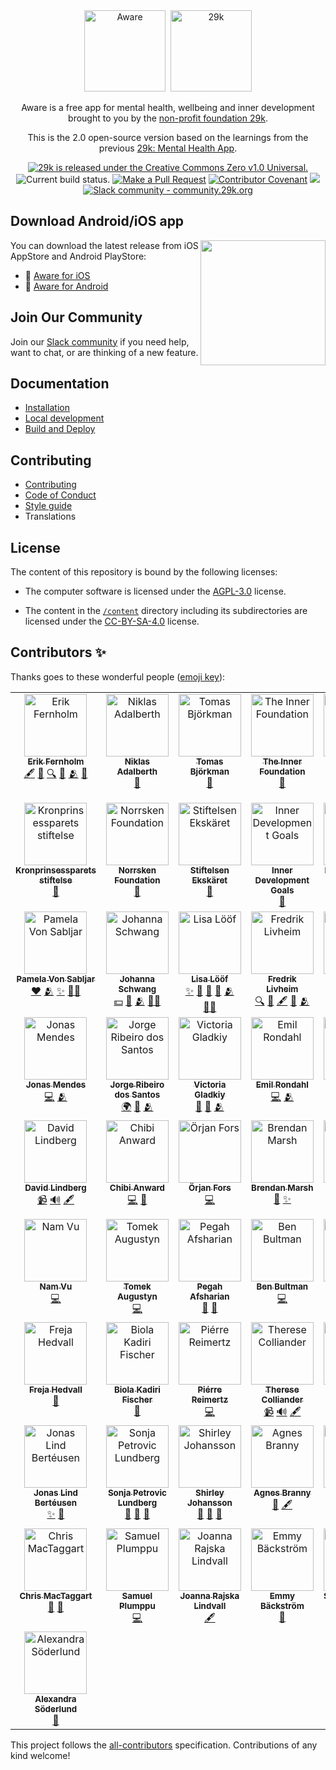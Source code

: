 
<div align="center">
  <img src="https://github.com/29ki/29k/assets/474066/789cd7ae-b1e5-4025-8b4e-fcac6d8458bc" width="130" height="130" alt="Aware" />&nbsp;
  <img src="https://user-images.githubusercontent.com/474066/174894987-58605dd7-86b8-4455-9c86-f17346f4e213.png" width="130" height="130" alt="29k" />
</div>

<p align="center">
  Aware is a free app for mental health, wellbeing and inner development brought to you by the <a href="https://29k.org">non-profit foundation 29k</a>.
</p>

<p align="center">
  This is the 2.0 open-source version based on the learnings from the previous <a href="https://app.29k.org/download">29k: Mental Health App</a>.
</p>

<p align="center">
  <a href="https://github.com/29ki/29k/blob/HEAD/LICENSE">
    <img src="https://img.shields.io/github/license/29ki/29k" alt="29k is released under the Creative Commons Zero v1.0 Universal." />
  </a>
  <img src="https://github.com/29ki/29k/actions/workflows/test.yml/badge.svg" alt="Current build status." />
  <a href="http://makeapullrequest.com"><img src="https://img.shields.io/badge/PRs-welcome-brightgreen.svg" alt="Make a Pull Request"></a>
  <a href="docs/code_of_conduct.md"><img src="https://img.shields.io/badge/Contributor%20Covenant-2.1-4baaaa.svg" alt="Contributor Covenant"></a>
  <!-- ALL-CONTRIBUTORS-BADGE:START - Do not remove or modify this section -->
<a href="#contributors-"><img src="https://img.shields.io/badge/all_contributors-55-orange.svg" atl="All Contributors" /></a>
<!-- ALL-CONTRIBUTORS-BADGE:END -->
  <a href="https://community.29k.org"><img src="https://img.shields.io/badge/community.29k.org-grey?logo=Slack" alt="Slack community - community.29k.org"></a>
</p>

## Download Android/iOS app

<img src="https://user-images.githubusercontent.com/474066/235715309-6016ce6c-cbeb-4cb1-8191-6803e689e625.jpeg" width="200" align="right"/>

You can download the latest release from iOS AppStore and Android PlayStore:

- 🍎 [Aware for iOS](https://apps.apple.com/us/app/aware-mindfulness-wellbeing/id1631342681)
- 🤖 [Aware for Android](https://play.google.com/store/apps/details?id=org.twentyninek.app.cupcake)

## Join Our Community

Join our [Slack community](https://community.29k.org) if you need help, want to chat, or are thinking of a new feature.

## Documentation

- [Installation](/docs/INSTALLATION.md)
- [Local development](/docs/LOCAL_DEVELOPMENT.md)
- [Build and Deploy](/docs/BUILD_AND_DEPLOY.md)

## Contributing

- [Contributing](/docs/CONTRIBUTING.md)
- [Code of Conduct](/docs/CODE_OF_CONDUCT.md)
- [Style guide](/docs/STYLE_GUIDE.md)
- Translations

## License

The content of this repository is bound by the following licenses:

-   The computer software is licensed under the [AGPL-3.0](./LICENSE) license.

-   The content in the [`/content`](./content) directory including its subdirectories are licensed under the [CC-BY-SA-4.0](./content/LICENSE) license.

## Contributors ✨

Thanks goes to these wonderful people ([emoji key](https://allcontributors.org/docs/en/emoji-key)):

<!-- ALL-CONTRIBUTORS-LIST:START - Do not remove or modify this section -->
<!-- prettier-ignore-start -->
<!-- markdownlint-disable -->
<table>
  <tbody>
    <tr>
      <td align="center" valign="top" width="16.66%"><a href="https://www.linkedin.com/in/lyckoaktivist/"><img src="https://res.cloudinary.com/cupcake-29k/image/upload/t_profile_picture_square/v1665412608/Contributors/Erik%20Fernholm.png?s=100" width="100px;" alt="Erik Fernholm"/><br /><sub><b>Erik Fernholm</b></sub></a><br /><a href="#content" title="Content">🖋</a> <a href="#research" title="Research">🔬</a> <a href="#fundingFinding" title="Funding Finding">🔍</a> <a href="#business" title="Business development">💼</a> <a href="#coreTeam" title="Core Team">🫂</a> <a href="#founder" title="Founder">🌱</a></td>
      <td align="center" valign="top" width="16.66%"><a href="https://www.linkedin.com/in/niklasadalberth/"><img src="https://res.cloudinary.com/cupcake-29k/image/upload/t_profile_picture_square/v1671117011/Contributors/Niklas_Adalberth_ad6dzp.png?s=100" width="100px;" alt="Niklas Adalberth"/><br /><sub><b>Niklas Adalberth</b></sub></a><br /><a href="#founder" title="Founder">🌱</a></td>
      <td align="center" valign="top" width="16.66%"><a href="https://www.linkedin.com/in/tomas-bj%C3%B6rkman-882913a7/"><img src="https://res.cloudinary.com/cupcake-29k/image/upload/t_profile_picture_square/v1671117078/Contributors/Tomas_Bjo%CC%88rkman_pt1mba.png?s=100" width="100px;" alt="Tomas Björkman"/><br /><sub><b>Tomas Björkman</b></sub></a><br /><a href="#founder" title="Founder">🌱</a></td>
      <td align="center" valign="top" width="16.66%"><a href="https://www.theinnerfoundation.org/"><img src="https://res.cloudinary.com/cupcake-29k/image/upload/t_profile_picture_square/v1671191180/Contributors/the_inner_foundation_nq3mwt.jpg?s=100" width="100px;" alt="The Inner Foundation"/><br /><sub><b>The Inner Foundation</b></sub></a><br /><a href="#corePartner" title="Core Partner">🤲</a></td>
      <td align="center" valign="top" width="16.66%"><a href="https://www.hsstiftelse.se/"><img src="https://res.cloudinary.com/cupcake-29k/image/upload/t_profile_picture_square/v1671187949/Contributors/hss_uhokto.svg?s=100" width="100px;" alt="Hugo Stenbeck Stiftelse"/><br /><sub><b>Hugo Stenbeck Stiftelse</b></sub></a><br /><a href="#corePartner" title="Core Partner">🤲</a></td>
      <td align="center" valign="top" width="16.66%"><a href="https://joseneves.org/"><img src="https://res.cloudinary.com/cupcake-29k/image/upload/t_profile_picture_square/v1671187953/Contributors/fjn_souxyw.png?s=100" width="100px;" alt="Fundação José Neves"/><br /><sub><b>Fundação José Neves</b></sub></a><br /><a href="#corePartner" title="Core Partner">🤲</a></td>
    </tr>
    <tr>
      <td align="center" valign="top" width="16.66%"><a href="https://www.kronprinsessparetsstiftelse.se/"><img src="https://res.cloudinary.com/cupcake-29k/image/upload/t_profile_picture_square/v1671187943/Contributors/kronprinsessparetsstiftelse_u1mmyg.svg?s=100" width="100px;" alt="Kronprinsessparets stiftelse"/><br /><sub><b>Kronprinsessparets stiftelse</b></sub></a><br /><a href="#partner" title="Partner">🤝</a></td>
      <td align="center" valign="top" width="16.66%"><a href="https://www.norrsken.org/"><img src="https://res.cloudinary.com/cupcake-29k/image/upload/t_profile_picture_square/v1671187940/Contributors/norrsken_rykuyx.png?s=100" width="100px;" alt="Norrsken Foundation"/><br /><sub><b>Norrsken Foundation</b></sub></a><br /><a href="#partner" title="Partner">🤝</a></td>
      <td align="center" valign="top" width="16.66%"><a href="http://ekskaret.se/"><img src="https://res.cloudinary.com/cupcake-29k/image/upload/t_profile_picture_square/v1671187937/Contributors/ekska%CC%88ret_oberpm.png?s=100" width="100px;" alt="Stiftelsen Ekskäret"/><br /><sub><b>Stiftelsen Ekskäret</b></sub></a><br /><a href="#partner" title="Partner">🤝</a></td>
      <td align="center" valign="top" width="16.66%"><a href="https://www.innerdevelopmentgoals.org/"><img src="https://res.cloudinary.com/cupcake-29k/image/upload/t_profile_picture_square/v1671191681/Contributors/IDG_lktccb.png?s=100" width="100px;" alt="Inner Development Goals"/><br /><sub><b>Inner Development Goals</b></sub></a><br /><a href="#partner" title="Partner">🤝</a></td>
      <td align="center" valign="top" width="16.66%"><a href="https://www.linkedin.com/in/eliselilliehook/"><img src="https://res.cloudinary.com/cupcake-29k/image/upload/t_profile_picture_square/v1665412985/Contributors/Elise%20Lillieh%C3%B6%C3%B6k.png?s=100" width="100px;" alt="Elise Lilliehöök"/><br /><sub><b>Elise Lilliehöök</b></sub></a><br /><a href="#fundingFinding" title="Funding Finding">🔍</a> <a href="#business" title="Business development">💼</a> <a href="#coreTeam" title="Core Team">🫂</a></td>
      <td align="center" valign="top" width="16.66%"><a href="https://github.com/gewfy"><img src="https://res.cloudinary.com/cupcake-29k/image/upload/t_profile_picture_square/v1665413037/Contributors/Jakob%20%C3%96hman.jpg?s=100" width="100px;" alt="Jakob Öhman"/><br /><sub><b>Jakob Öhman</b></sub></a><br /><a href="https://github.com/29ki/29k/commits?author=gewfy" title="Code">💻</a> <a href="#business-gewfy" title="Business development">💼</a> <a href="#coreTeam-gewfy" title="Core Team">🫂</a></td>
    </tr>
    <tr>
      <td align="center" valign="top" width="16.66%"><a href="https://www.pamelavonsabljar.com/"><img src="https://res.cloudinary.com/cupcake-29k/image/upload/t_profile_picture_square/v1671658540/Contributors/Pamela_Von_Sabljar_epvb5v.jpg?s=100" width="100px;" alt="Pamela Von Sabljar"/><br /><sub><b>Pamela Von Sabljar</b></sub></a><br /><a href="#community" title="Community">❤️</a> <a href="#coreTeam" title="Core Team">🫂</a> <a href="#userExperience" title="User Experience">✨</a> <a href="#host" title="Session host">🧑‍🏫</a></td>
      <td align="center" valign="top" width="16.66%"><a href="https://www.linkedin.com/in/johanna-schwang-61309943/"><img src="https://res.cloudinary.com/cupcake-29k/image/upload/t_profile_picture_square/v1665413106/Contributors/Johanna%20Schwang.png?s=100" width="100px;" alt="Johanna Schwang"/><br /><sub><b>Johanna Schwang</b></sub></a><br /><a href="#financial" title="Financial">💵</a> <a href="#people" title="People">👥</a> <a href="#coreTeam" title="Core Team">🫂</a> <a href="#host" title="Session host">🧑‍🏫</a></td>
      <td align="center" valign="top" width="16.66%"><a href="https://github.com/Lisa29k"><img src="https://res.cloudinary.com/cupcake-29k/image/upload/t_profile_picture_square/v1665413154/Contributors/Lisa%20L%C3%B6%C3%B6f.jpg?s=100" width="100px;" alt="Lisa Lööf"/><br /><sub><b>Lisa Lööf</b></sub></a><br /><a href="#userExperience-Lisa29k" title="User Experience">✨</a> <a href="#userTesting-Lisa29k" title="User Testing">📓</a> <a href="#projectManagement-Lisa29k" title="Project Management">📆</a> <a href="#business-Lisa29k" title="Business development">💼</a> <a href="#coreTeam-Lisa29k" title="Core Team">🫂</a> <a href="#host-Lisa29k" title="Session host">🧑‍🏫</a></td>
      <td align="center" valign="top" width="16.66%"><a href="https://www.linkedin.com/in/fredrik-livheim-53692172/"><img src="https://res.cloudinary.com/cupcake-29k/image/upload/t_profile_picture_square/v1665413198/Contributors/Fredrik%20Livheim.png?s=100" width="100px;" alt="Fredrik Livheim"/><br /><sub><b>Fredrik Livheim</b></sub></a><br /><a href="#fundingFinding" title="Funding Finding">🔍</a> <a href="#research" title="Research">🔬</a> <a href="#content" title="Content">🖋</a> <a href="#business" title="Business development">💼</a> <a href="#coreTeam" title="Core Team">🫂</a></td>
      <td align="center" valign="top" width="16.66%"><a href="http://29k.org"><img src="https://res.cloudinary.com/cupcake-29k/image/upload/t_profile_picture_square/v1665413228/Contributors/Jenny%20Rickardsson.jpg?s=100" width="100px;" alt="Jenny Rickardsson"/><br /><sub><b>Jenny Rickardsson</b></sub></a><br /><a href="#content-jrrjenny" title="Content">🖋</a> <a href="#research-jrrjenny" title="Research">🔬</a> <a href="#business-jrrjenny" title="Business development">💼</a> <a href="#coreTeam-jrrjenny" title="Core Team">🫂</a> <a href="#host-jrrjenny" title="Session host">🧑‍🏫</a></td>
      <td align="center" valign="top" width="16.66%"><a href="https://www.linkedin.com/in/maria-modigh-666b7738/"><img src="https://res.cloudinary.com/cupcake-29k/image/upload/t_profile_picture_square/v1665413252/Contributors/Maria%20Modigh.png?s=100" width="100px;" alt="Maria Modigh"/><br /><sub><b>Maria Modigh</b></sub></a><br /><a href="#fundingFinding" title="Funding Finding">🔍</a> <a href="#business" title="Business development">💼</a> <a href="#coreTeam" title="Core Team">🫂</a></td>
    </tr>
    <tr>
      <td align="center" valign="top" width="16.66%"><a href="https://github.com/Nipher"><img src="https://res.cloudinary.com/cupcake-29k/image/upload/t_profile_picture_square/v1665413280/Contributors/Jonas%20Mendes.jpg?s=100" width="100px;" alt="Jonas Mendes"/><br /><sub><b>Jonas Mendes</b></sub></a><br /><a href="https://github.com/29ki/29k/commits?author=Nipher" title="Code">💻</a> <a href="#coreTeam-Nipher" title="Core Team">🫂</a></td>
      <td align="center" valign="top" width="16.66%"><a href="https://www.linkedin.com/in/jorgers/"><img src="https://res.cloudinary.com/cupcake-29k/image/upload/t_profile_picture_square/v1665413498/Contributors/Jorge%20Ribeiro%20dos%20Santos.png?s=100" width="100px;" alt="Jorge Ribeiro dos Santos"/><br /><sub><b>Jorge Ribeiro dos Santos</b></sub></a><br /><a href="#translation" title="Translation">🌍</a> <a href="#projectManagement" title="Project Management">📆</a> <a href="#coreTeam" title="Core Team">🫂</a></td>
      <td align="center" valign="top" width="16.66%"><a href="https://www.linkedin.com/in/victoria-gladkiy-0444a7163/"><img src="https://res.cloudinary.com/cupcake-29k/image/upload/t_profile_picture_square/v1665413297/Contributors/Victoria%20Gladkiy.png?s=100" width="100px;" alt="Victoria Gladkiy"/><br /><sub><b>Victoria Gladkiy</b></sub></a><br /><a href="#marketing" title="Marketing">📣</a> <a href="#blog" title="Blogposts">📝</a> <a href="#coreTeam" title="Core Team">🫂</a></td>
      <td align="center" valign="top" width="16.66%"><a href="https://github.com/swemail"><img src="https://res.cloudinary.com/cupcake-29k/image/upload/t_profile_picture_square/v1665413335/Contributors/Emil%20Rondahl.jpg?s=100" width="100px;" alt="Emil Rondahl"/><br /><sub><b>Emil Rondahl</b></sub></a><br /><a href="https://github.com/29ki/29k/commits?author=swemail" title="Code">💻</a> <a href="#coreTeam-swemail" title="Core Team">🫂</a></td>
      <td align="center" valign="top" width="16.66%"><a href="http://kajsaunge.se"><img src="https://res.cloudinary.com/cupcake-29k/image/upload/t_profile_picture_square/v1665413357/Contributors/Kajsa%20Unge.jpg?s=100" width="100px;" alt="Kajsa Unge"/><br /><sub><b>Kajsa Unge</b></sub></a><br /><a href="https://github.com/29ki/29k/commits?author=kajsaunge" title="Code">💻</a> <a href="#design-kajsaunge" title="Design">🎨</a> <a href="#coreTeam-kajsaunge" title="Core Team">🫂</a></td>
      <td align="center" valign="top" width="16.66%"><a href="https://github.com/kapostints"><img src="https://res.cloudinary.com/cupcake-29k/image/upload/t_profile_picture_square/v1665413436/Contributors/Ints%20Ivanovskis.jpg?s=100" width="100px;" alt="Ints Ivanovskis"/><br /><sub><b>Ints Ivanovskis</b></sub></a><br /><a href="#design-kapostints" title="Design">🎨</a> <a href="#coreTeam-kapostints" title="Core Team">🫂</a></td>
    </tr>
    <tr>
      <td align="center" valign="top" width="16.66%"><a href="https://www.linkedin.com/in/david-lindberg-10808319b/"><img src="https://res.cloudinary.com/cupcake-29k/image/upload/t_profile_picture_square/v1665413515/Contributors/David%20Lindberg.png?s=100" width="100px;" alt="David Lindberg"/><br /><sub><b>David Lindberg</b></sub></a><br /><a href="#video" title="Videos">📹</a> <a href="#audio" title="Audio">🔊</a> <a href="#content" title="Content">🖋</a></td>
      <td align="center" valign="top" width="16.66%"><a href="https://www.linkedin.com/in/chibianward/"><img src="https://res.cloudinary.com/cupcake-29k/image/upload/t_profile_picture_square/v1665413554/Contributors/Chibi%20Anward.png?s=100" width="100px;" alt="Chibi Anward"/><br /><sub><b>Chibi Anward</b></sub></a><br /><a href="https://github.com/29ki/29k/commits?author=" title="Code">💻</a> <a href="#design" title="Design">🎨</a></td>
      <td align="center" valign="top" width="16.66%"><a href="https://github.com/op"><img src="https://res.cloudinary.com/cupcake-29k/image/upload/t_profile_picture_square/v1665413572/Contributors/%C3%96rjan%20Fors.jpg?s=100" width="100px;" alt="Örjan Fors"/><br /><sub><b>Örjan Fors</b></sub></a><br /><a href="https://github.com/29ki/29k/commits?author=Op" title="Code">💻</a></td>
      <td align="center" valign="top" width="16.66%"><a href="https://www.linkedin.com/in/bamarsh/"><img src="https://res.cloudinary.com/cupcake-29k/image/upload/t_profile_picture_square/v1665413606/Contributors/Brendan%20Marsh.png?s=100" width="100px;" alt="Brendan Marsh"/><br /><sub><b>Brendan Marsh</b></sub></a><br /><a href="#projectManagement" title="Project Management">📆</a> <a href="#userExperience" title="User Experience">✨</a></td>
      <td align="center" valign="top" width="16.66%"><a href="https://github.com/Pelsin"><img src="https://res.cloudinary.com/cupcake-29k/image/upload/t_profile_picture_square/v1665413686/Contributors/Ian%20Vidales.jpg?s=100" width="100px;" alt="Ian Vidales"/><br /><sub><b>Ian Vidales</b></sub></a><br /><a href="https://github.com/29ki/29k/commits?author=Pelsin" title="Code">💻</a></td>
      <td align="center" valign="top" width="16.66%"><a href="https://www.linkedin.com/in/thorarinnjohannsson/"><img src="https://res.cloudinary.com/cupcake-29k/image/upload/t_profile_picture_square/v1665413715/Contributors/Thorarinn%20Johannsson.png?s=100" width="100px;" alt="Thorarinn Johannsson"/><br /><sub><b>Thorarinn Johannsson</b></sub></a><br /><a href="#design" title="Design">🎨</a></td>
    </tr>
    <tr>
      <td align="center" valign="top" width="16.66%"><a href="https://github.com/namvu9"><img src="https://res.cloudinary.com/cupcake-29k/image/upload/t_profile_picture_square/v1665413740/Contributors/Nam%20Vu.png?s=100" width="100px;" alt="Nam Vu"/><br /><sub><b>Nam Vu</b></sub></a><br /><a href="https://github.com/29ki/29k/commits?author=namvu9" title="Code">💻</a></td>
      <td align="center" valign="top" width="16.66%"><a href="http://play.blog2t.net"><img src="https://res.cloudinary.com/cupcake-29k/image/upload/t_profile_picture_square/v1665413766/Contributors/Tomek%20Augustyn.png?s=100" width="100px;" alt="Tomek Augustyn"/><br /><sub><b>Tomek Augustyn</b></sub></a><br /><a href="https://github.com/29ki/29k/commits?author=og2t" title="Code">💻</a></td>
      <td align="center" valign="top" width="16.66%"><a href="https://www.linkedin.com/in/pegah-afsharian-70788051/"><img src="https://res.cloudinary.com/cupcake-29k/image/upload/t_profile_picture_square/v1665413793/Contributors/Pegah%20Afsharian.png?s=100" width="100px;" alt="Pegah Afsharian"/><br /><sub><b>Pegah Afsharian</b></sub></a><br /><a href="#projectManagement" title="Project Management">📆</a> <a href="#userTesting" title="User Testing">📓</a></td>
      <td align="center" valign="top" width="16.66%"><a href="https://github.com/bbultman"><img src="https://res.cloudinary.com/cupcake-29k/image/upload/t_profile_picture_square/v1665413820/Contributors/Ben%20Bultman.jpg?s=100" width="100px;" alt="Ben Bultman"/><br /><sub><b>Ben Bultman</b></sub></a><br /><a href="https://github.com/29ki/29k/commits?author=bbultman" title="Code">💻</a></td>
      <td align="center" valign="top" width="16.66%"><a href="https://www.linkedin.com/in/daniel-ek-92515a4/"><img src="https://res.cloudinary.com/cupcake-29k/image/upload/t_profile_picture_square/v1665413852/Contributors/Daniel%20Ek.png?s=100" width="100px;" alt="Daniel Ek"/><br /><sub><b>Daniel Ek</b></sub></a><br /><a href="#content" title="Content">🖋</a></td>
      <td align="center" valign="top" width="16.66%"><a href="https://www.linkedin.com/in/bjornhedensjo/"><img src="https://res.cloudinary.com/cupcake-29k/image/upload/t_profile_picture_square/v1665413870/Contributors/Bj%C3%B6rn%20Hedensj%C3%B6.png?s=100" width="100px;" alt="Björn Hedensjö"/><br /><sub><b>Björn Hedensjö</b></sub></a><br /><a href="#content" title="Content">🖋</a></td>
    </tr>
    <tr>
      <td align="center" valign="top" width="16.66%"><a href="https://www.linkedin.com/in/frejahedvall/"><img src="https://res.cloudinary.com/cupcake-29k/image/upload/t_profile_picture_square/v1665413899/Contributors/Freja%20Hedvall.png?s=100" width="100px;" alt="Freja Hedvall"/><br /><sub><b>Freja Hedvall</b></sub></a><br /><a href="#design" title="Design">🎨</a></td>
      <td align="center" valign="top" width="16.66%"><a href="https://www.linkedin.com/in/thorarinnjohannsson/"><img src="https://res.cloudinary.com/cupcake-29k/image/upload/t_profile_picture_square/v1665413928/Contributors/Biola%20Kadiri%20Fischer.png?s=100" width="100px;" alt="Biola Kadiri Fischer"/><br /><sub><b>Biola Kadiri Fischer</b></sub></a><br /><a href="#design" title="Design">🎨</a></td>
      <td align="center" valign="top" width="16.66%"><a href="https://reimertz.co"><img src="https://res.cloudinary.com/cupcake-29k/image/upload/t_profile_picture_square/v1665413988/Contributors/Pi%C3%A9rre%20Reimertz.jpg?s=100" width="100px;" alt="Piérre Reimertz"/><br /><sub><b>Piérre Reimertz</b></sub></a><br /><a href="https://github.com/29ki/29k/commits?author=reimertz" title="Code">💻</a></td>
      <td align="center" valign="top" width="16.66%"><a href="https://www.linkedin.com/in/therese-colliander-77744710b/"><img src="https://res.cloudinary.com/cupcake-29k/image/upload/t_profile_picture_square/v1665414017/Contributors/Therese%20Colliander.png?s=100" width="100px;" alt="Therese Colliander"/><br /><sub><b>Therese Colliander</b></sub></a><br /><a href="#video" title="Videos">📹</a> <a href="#audio" title="Audio">🔊</a> <a href="#content" title="Content">🖋</a></td>
      <td align="center" valign="top" width="16.66%"><a href="https://www.linkedin.com/in/myamori/"><img src="https://res.cloudinary.com/cupcake-29k/image/upload/t_profile_picture_square/v1665414040/Contributors/My%20Amori.png?s=100" width="100px;" alt="My Amori"/><br /><sub><b>My Amori</b></sub></a><br /><a href="#userExperience" title="User Experience">✨</a> <a href="#userTesting" title="User Testing">📓</a></td>
      <td align="center" valign="top" width="16.66%"><a href="https://www.linkedin.com/in/sedirajeenah/"><img src="https://res.cloudinary.com/cupcake-29k/image/upload/t_profile_picture_square/v1665414059/Contributors/Sedir%20Ajeenah.png?s=100" width="100px;" alt="Sedir Ajeenah"/><br /><sub><b>Sedir Ajeenah</b></sub></a><br /><a href="#marketing" title="Marketing">📣</a> <a href="#projectManagement" title="Project Management">📆</a></td>
    </tr>
    <tr>
      <td align="center" valign="top" width="16.66%"><a href="https://www.linkedin.com/in/jonoq/"><img src="https://res.cloudinary.com/cupcake-29k/image/upload/t_profile_picture_square/v1665414096/Contributors/Jonas%20Lind%20Bert%C3%A9usen.png?s=100" width="100px;" alt="Jonas Lind Bertéusen "/><br /><sub><b>Jonas Lind Bertéusen </b></sub></a><br /><a href="#userExperience" title="User Experience">✨</a> <a href="#userTesting" title="User Testing">📓</a></td>
      <td align="center" valign="top" width="16.66%"><a href="https://www.linkedin.com/in/sonja-petrovic-lundberg/"><img src="https://res.cloudinary.com/cupcake-29k/image/upload/t_profile_picture_square/v1665414114/Contributors/Sonja%20Petrovic%20Lundberg.png?s=100" width="100px;" alt="Sonja Petrovic Lundberg"/><br /><sub><b>Sonja Petrovic Lundberg</b></sub></a><br /><a href="#projectManagement" title="Project Management">📆</a> <a href="#data" title="Data">🔣</a> <a href="#business" title="Business development">💼</a></td>
      <td align="center" valign="top" width="16.66%"><a href="https://www.linkedin.com/in/sjohansson/"><img src="https://res.cloudinary.com/cupcake-29k/image/upload/t_profile_picture_square/v1665414155/Contributors/Shirley%20Johansson.png?s=100" width="100px;" alt="Shirley Johansson"/><br /><sub><b>Shirley Johansson</b></sub></a><br /><a href="#business" title="Business development">💼</a> <a href="#marketing" title="Marketing">📣</a> <a href="#projectManagement" title="Project Management">📆</a></td>
      <td align="center" valign="top" width="16.66%"><a href="https://www.linkedin.com/in/agnesbranny/"><img src="https://res.cloudinary.com/cupcake-29k/image/upload/t_profile_picture_square/v1665414181/Contributors/Agnes%20Branny.png?s=100" width="100px;" alt="Agnes Branny"/><br /><sub><b>Agnes Branny</b></sub></a><br /><a href="#research" title="Research">🔬</a> <a href="#content" title="Content">🖋</a></td>
      <td align="center" valign="top" width="16.66%"><a href="https://www.linkedin.com/in/adel-ekvall-halila-6a2ab9183/"><img src="https://res.cloudinary.com/cupcake-29k/image/upload/t_profile_picture_square/v1665414206/Contributors/Adel%20Ekvall%20Halila.png?s=100" width="100px;" alt="Adel Ekvall Halila"/><br /><sub><b>Adel Ekvall Halila</b></sub></a><br /><a href="#marketing" title="Marketing">📣</a></td>
      <td align="center" valign="top" width="16.66%"><a href="https://www.linkedin.com/in/jacqueline-levi-292065ab/"><img src="https://res.cloudinary.com/cupcake-29k/image/upload/t_profile_picture_square/v1665414232/Contributors/Jacqueline%20Levi.png?s=100" width="100px;" alt="Jacqueline Levi"/><br /><sub><b>Jacqueline Levi</b></sub></a><br /><a href="#research" title="Research">🔬</a> <a href="#content" title="Content">🖋</a></td>
    </tr>
    <tr>
      <td align="center" valign="top" width="16.66%"><a href="https://github.com/chrismact"><img src="https://res.cloudinary.com/cupcake-29k/image/upload/t_profile_picture_square/v1665414254/Contributors/Chris%20MacTaggart.jpg?s=100" width="100px;" alt="Chris MacTaggart"/><br /><sub><b>Chris MacTaggart</b></sub></a><br /><a href="#design-chrismact" title="Design">🎨</a> <a href="#userTesting-chrismact" title="User Testing">📓</a></td>
      <td align="center" valign="top" width="16.66%"><a href="https://samuelplumppu.se"><img src="https://res.cloudinary.com/cupcake-29k/image/upload/t_profile_picture_square/v1665414277/Contributors/Samuel%20Plumppu.png?s=100" width="100px;" alt="Samuel Plumppu"/><br /><sub><b>Samuel Plumppu</b></sub></a><br /><a href="https://github.com/29ki/29k/commits?author=Greenheart" title="Code">💻</a></td>
      <td align="center" valign="top" width="16.66%"><a href="https://www.linkedin.com/in/joanna-rajska-lindvall-3a1b26129/"><img src="https://res.cloudinary.com/cupcake-29k/image/upload/t_profile_picture_square/v1665414300/Contributors/Joanna%20Rajska%20Lindvall.png?s=100" width="100px;" alt="Joanna Rajska Lindvall"/><br /><sub><b>Joanna Rajska Lindvall</b></sub></a><br /><a href="#content" title="Content">🖋</a></td>
      <td align="center" valign="top" width="16.66%"><a href="https://www.linkedin.com/in/emmy-backstrom/"><img src="https://res.cloudinary.com/cupcake-29k/image/upload/t_profile_picture_square/v1665414326/Contributors/Emmy%20B%C3%A4ckstr%C3%B6m.png?s=100" width="100px;" alt="Emmy Bäckström"/><br /><sub><b>Emmy Bäckström</b></sub></a><br /><a href="#design" title="Design">🎨</a></td>
      <td align="center" valign="top" width="16.66%"><a href="https://www.linkedin.com/in/sofia-lundgren-b75537a5/"><img src="https://res.cloudinary.com/cupcake-29k/image/upload/t_profile_picture_square/v1665414341/Contributors/Sofia%20Lundgren.png?s=100" width="100px;" alt="Sofia Lundgren"/><br /><sub><b>Sofia Lundgren</b></sub></a><br /><a href="#data" title="Data">🔣</a></td>
      <td align="center" valign="top" width="16.66%"><a href="https://www.linkedin.com/in/iracistensjo/"><img src="https://res.cloudinary.com/cupcake-29k/image/upload/t_profile_picture_square/v1665413467/Contributors/Iraci%20Stensj%C3%B6.png?s=100" width="100px;" alt="Iraci Stensjö"/><br /><sub><b>Iraci Stensjö</b></sub></a><br /><a href="#data" title="Data">🔣</a></td>
    </tr>
    <tr>
      <td align="center" valign="top" width="16.66%"><a href="https://alexandrasoderlund.wixsite.com/portfolio"><img src="https://res.cloudinary.com/cupcake-29k/image/upload/t_profile_picture_square/v1669213656/Contributors/Alexandra%20S%C3%B6derlund.jpg?s=100" width="100px;" alt="Alexandra Söderlund"/><br /><sub><b>Alexandra Söderlund</b></sub></a><br /><a href="#design" title="Design">🎨</a></td>
    </tr>
  </tbody>
</table>

<!-- markdownlint-restore -->
<!-- prettier-ignore-end -->

<!-- ALL-CONTRIBUTORS-LIST:END -->

This project follows the [all-contributors](https://github.com/all-contributors/all-contributors) specification. Contributions of any kind welcome!
